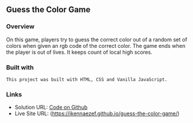 ## Guess the Color Game

### Overview

On this game, players try to guess the correct color out of a random set of colors when given an rgb code of the correct color. The game ends when the player is out of lives. It keeps count of local high scores.


### Built with
	This project was built with HTML, CSS and Vanilla JavaScript.


### Links

- Solution URL: [Code on Github](https://your-solution-url.com)
- Live Site URL: (https://ikennaezef.github.io/guess-the-color-game/)